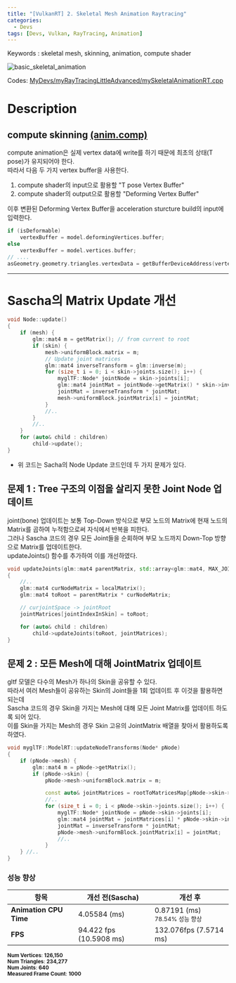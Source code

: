 ```yaml
---
title: "[VulkanRT] 2. Skeletal Mesh Animation Raytracing"
categories:
  - Devs
tags: [Devs, Vulkan, RayTracing, Animation]
---
```

Keywords : skeletal mesh, skinning, animation, compute shader

![basic_skeletal_animation]({{site.baseurl}}/assets/img/skeletal_animation_rt_8.jpg)

Codes: [MyDevs/myRayTracingLittleAdvanced/mySkeletalAnimationRT.cpp](https://github.com/WOOYOUNGJAE/VulkanMyDevs/blob/master/MyDevs/myRayTracingLittleAdvanced/mySkeletalAnimationRT.cpp)


# Description
## compute skinning [(anim.comp)](https://github.com/WOOYOUNGJAE/VulkanMyDevs/blob/master/shaders/glsl/myRayTracingLittleAdvanced/anim.comp)
compute animation은 실제 vertex data에 write를 하기 때문에 최초의 상태(T pose)가 유지되어야 한다.\
따라서 다음 두 가지 vertex buffer을 사용한다.
1. compute shader의 input으로 활용할 "T pose Vertex Buffer"
2. compute shader의 output으로 활용할 "Deforming Vertex Buffer"

이후 변환된 Deforming Vertex Buffer을 acceleration sturcture build의 input에 입력한다.

```c++
if (isDeformable)
	vertexBuffer = model.deformingVertices.buffer;
else
	vertexBuffer = model.vertices.buffer;
// ....
asGeometry.geometry.triangles.vertexData = getBufferDeviceAddress(vertexBuffer);
```
---
# Sascha의 Matrix Update 개선
```c++
void Node::update()
{
	if (mesh) {
		glm::mat4 m = getMatrix(); // from current to root
		if (skin) {
			mesh->uniformBlock.matrix = m;
			// Update joint matrices
			glm::mat4 inverseTransform = glm::inverse(m);
			for (size_t i = 0; i < skin->joints.size(); i++) {
				myglTF::Node* jointNode = skin->joints[i];
				glm::mat4 jointMat = jointNode->getMatrix() * skin->inverseBindMatrices[i];
				jointMat = inverseTransform * jointMat;
				mesh->uniformBlock.jointMatrix[i] = jointMat;
			}
			//..
		}
		//..
	}
	for (auto& child : children)
		child->update();
}
```
- 위 코드는 Sacha의 Node Update 코드인데 두 가지 문제가 있다.

## 문제 1 : Tree 구조의 이점을 살리지 못한 Joint Node 업데이트
joint(bone) 업데이트는 보통 Top-Down 방식으로 부모 노드의 Matrix에 현재 노드의 Matrix를 곱하여 누적함으로써 자식에서 반복을 피한다.\
그러나 Sascha 코드의 경우 모든 Joint들을 순회하며 부모 노드까지 Down-Top 방향으로 Matrix를 업데이트한다.\
updateJoints() 함수를 추가하여 이를 개선하였다.

```c++
void updateJoints(glm::mat4 parentMatrix, std::array<glm::mat4, MAX_JOINTS>& jointMatrices)
{
	//.. 	
	glm::mat4 curNodeMatrix = localMatrix();
	glm::mat4 toRoot = parentMatrix * curNodeMatrix;

	// curjointSpace -> jointRoot
	jointMatrices[jointIndexInSkin] = toRoot;

	for (auto& child : children)
		child->updateJoints(toRoot, jointMatrices);
}
```
## 문제 2 : 모든 Mesh에 대해 JointMatrix 업데이트

gltf 모델은 다수의 Mesh가 하나의 Skin을 공유할 수 있다.\
따라서 여러 Mesh들이 공유하는 Skin의 Joint들을 1회 업데이트 후 이것을 활용하면 되는데\
Sascha 코드의 경우 Skin을 가지는 Mesh에 대해 모든 Joint Matrix를 업데이트 하도록 되어 있다.\
이를 Skin을 가지는 Mesh의 경우 Skin 고유의 JointMatrix 배열을 찾아서 활용하도록 하였다.

```c++
void myglTF::ModelRT::updateNodeTransforms(Node* pNode)
{
	if (pNode->mesh) {
		glm::mat4 m = pNode->getMatrix();
		if (pNode->skin) {
			pNode->mesh->uniformBlock.matrix = m;

			const auto& jointMatrices = rootToMatricesMap[pNode->skin->jointRoot];
			//..
			for (size_t i = 0; i < pNode->skin->joints.size(); i++) {
				myglTF::Node* jointNode = pNode->skin->joints[i];
				glm::mat4 jointMat = jointMatrices[i] * pNode->skin->inverseBindMatrices[i];
				jointMat = inverseTransform * jointMat;
				pNode->mesh->uniformBlock.jointMatrix[i] = jointMat;
				//..
			}
	} //..
}
```

### 성능 향상
<table>
  <thead>
    <tr>
      <th>항목</th>
      <th>개선 전(Sascha)</th>
      <th>개선 후</th>
    </tr>
  </thead>
  <tbody>
    <tr>
      <td><strong>Animation CPU Time</strong></td>
      <td>4.05584 (ms)</td>
      <td>0.87191 (ms)<br><sub>78.54% 성능 향상</sub></td>
    </tr>
    <tr>
      <td><strong>FPS</strong></td>
      <td>94.422 fps (10.5908 ms)</td>
      <td>132.076fps (7.5714 ms)</td>
    </tr>
  </tbody>
</table>

<small>**Num Vertices**: **126,150**</small><br/>
<small>**Num Triangles**: **234,277**</small><br/>
<small>**Num Joints**: **640**</small><br/>
<small>**Measured Frame Count**: **1000**</small>